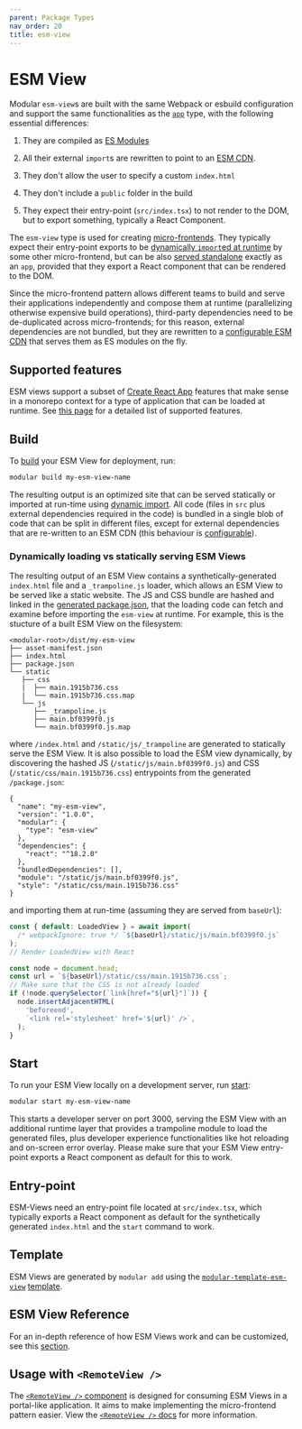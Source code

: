 ```yaml
---
parent: Package Types
nav_order: 20
title: esm-view
---
```


# ESM View

Modular `esm-view`s are built with the same Webpack or esbuild configuration and
support the same functionalities as the [`app`](./app.md) type, with the
following essential differences:

1. They are compiled as
   [ES Modules](https://developer.mozilla.org/en-US/docs/Web/JavaScript/Guide/Modules)

1. All their external `import`s are rewritten to point to an
   [ESM CDN](../esm-views/esm-cdn.md).

1. They don't allow the user to specify a custom `index.html`

1. They don't include a `public` folder in the build

1. They expect their entry-point (`src/index.tsx`) to not render to the DOM, but
   to export something, typically a React Component.

The `esm-view` type is used for creating
[micro-frontends](../concepts/microfrontends.md). They typically expect their
entry-point exports to be
[dynamically `import`ed at runtime](https://developer.mozilla.org/en-US/docs/Web/JavaScript/Reference/Operators/import)
by some other micro-frontend, but can be also
[served standalone](../esm-views/how-to-build.md) exactly as an `app`, provided
that they export a React component that can be rendered to the DOM.

Since the micro-frontend pattern allows different teams to build and serve their
applications independently and compose them at runtime (parallelizing otherwise
expensive build operations), third-party dependencies need to be de-duplicated
across micro-frontends; for this reason, external dependencies are not bundled,
but they are rewritten to a [configurable ESM CDN](../esm-views/esm-cdn.md) that
serves them as ES modules on the fly.

## Supported features

ESM views support a subset of [Create React App](https://create-react-app.dev/)
features that make sense in a monorepo context for a type of application that
can be loaded at runtime. See [this page](../concepts/supported-cra.md) for a
detailed list of supported features.

## Build

To [build](../commands/build.md) your ESM View for deployment, run:

```bash
modular build my-esm-view-name
```

The resulting output is an optimized site that can be served statically or
imported at run-time using
[dynamic import](https://developer.mozilla.org/en-US/docs/Web/JavaScript/Reference/Operators/import).
All code (files in `src` plus external dependencies required in the code) is
bundled in a single blob of code that can be split in different files, except
for external dependencies that are re-written to an ESM CDN (this behaviour is
[configurable](../configuration.md)).

### Dynamically loading vs statically serving ESM Views

The resulting output of an ESM View contains a synthetically-generated
`index.html` file and a `_trampoline.js` loader, which allows an ESM View to be
served like a static website. The JS and CSS bundle are hashed and linked in the
[generated package.json](../esm-views/output-package-manifest.md), that the
loading code can fetch and examine before importing the `esm-view` at runtime.
For example, this is the stucture of a built ESM View on the filesystem:

```
<modular-root>/dist/my-esm-view
├── asset-manifest.json
├── index.html
├── package.json
└── static
   ├── css
   |  ├── main.1915b736.css
   |  └── main.1915b736.css.map
   └── js
      ├── _trampoline.js
      ├── main.bf0399f0.js
      └── main.bf0399f0.js.map
```

where `/index.html` and `/static/js/_trampoline` are generated to statically
serve the ESM View. It is also possible to load the ESM view dynamically, by
discovering the hashed JS (`/static/js/main.bf0399f0.js`) and CSS
(`/static/css/main.1915b736.css`) entrypoints from the generated
`/package.json`:

```
{
  "name": "my-esm-view",
  "version": "1.0.0",
  "modular": {
    "type": "esm-view"
  },
  "dependencies": {
    "react": "^18.2.0"
  },
  "bundledDependencies": [],
  "module": "/static/js/main.bf0399f0.js",
  "style": "/static/css/main.1915b736.css"
}
```

and importing them at run-time (assuming they are served from `baseUrl`):

```js
const { default: LoadedView } = await import(
  /* webpackIgnore: true */ `${baseUrl}/static/js/main.bf0399f0.js`
);
// Render LoadedView with React
```

```js
const node = document.head;
const url = `${baseUrl}/static/css/main.1915b736.css`;
// Make sure that the CSS is not already loaded
if (!node.querySelector(`link[href="${url}"]`)) {
  node.insertAdjacentHTML(
    'beforeend',
    `<link rel='stylesheet' href='${url}' />`,
  );
}
```

## Start

To run your ESM View locally on a development server, run
[start](../commands/start.md):

```bash
modular start my-esm-view-name
```

This starts a developer server on port 3000, serving the ESM View with an
additional runtime layer that provides a trampoline module to load the generated
files, plus developer experience functionalities like hot reloading and
on-screen error overlay. Please make sure that your ESM View entry-point exports
a React component as default for this to work.

## Entry-point

ESM-Views need an entry-point file located at `src/index.tsx`, which typically
exports a React component as default for the synthetically generated
`index.html` and the `start` command to work.

## Template

ESM Views are generated by `modular add` using the
[`modular-template-esm-view`](https://github.com/jpmorganchase/modular/tree/main/packages/modular-template-esm-view)
[template](./template.md).

## ESM View Reference

For an in-depth reference of how ESM Views work and can be customized, see this
[section](../esm-views).

## Usage with `<RemoteView />`

The [`<RemoteView />` component](../components/remote-view.md) is designed for
consuming ESM Views in a portal-like application. It aims to make implementing
the micro-frontend pattern easier. View the
[`<RemoteView />` docs](../components/remote-view.md) for more information.
